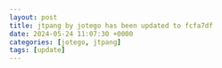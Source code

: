 ```yaml
---
layout: post
title: jtpang by jotego has been updated to fcfa7df
date: 2024-05-24 11:07:30 +0000
categories: [jotego, jtpang]
tags: [update]
---
```


